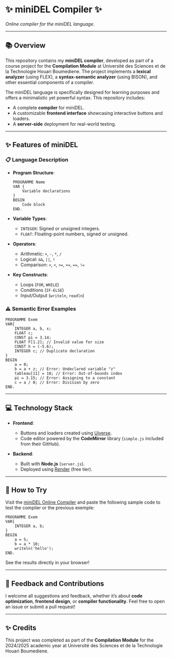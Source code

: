 # ✨ **miniDEL Compiler** ✨  
*Online compiler for the miniDEL language.*

---

## 📚 **Overview**  
This repository contains my **miniDEL compiler**, developed as part of a course project for the **Compilation Module** at Université des Sciences et de la Technologie Houari Boumediene. The project implements a **lexical analyzer** (using FLEX), a **syntax-semantic analyzer** (using BISON), and other essential components of a compiler.  

The miniDEL language is specifically designed for learning purposes and offers a minimalistic yet powerful syntax. This repository includes:  
- A complete **compiler** for miniDEL.  
- A customizable **frontend interface** showcasing interactive buttons and loaders.  
- A **server-side** deployment for real-world testing.

---

## ✨ **Features of miniDEL**  
### 📋 **Language Description**  
- **Program Structure**:  
  ```plaintext
  PROGRAMME Name
  VAR {
      Variable declarations
  }
  BEGIN
      Code block
  END.
  ```
- **Variable Types**:  
  - `INTEGER`: Signed or unsigned integers.  
  - `FLOAT`: Floating-point numbers, signed or unsigned.  

- **Operators**:  
  - Arithmetic: `+`, `-`, `*`, `/`  
  - Logical: `&&`, `||`, `!`  
  - Comparison: `>`, `<`, `>=`, `<=`, `==`, `!=`  

- **Key Constructs**:  
  - Loops (`FOR`, `WHILE`)  
  - Conditions (`IF-ELSE`)  
  - Input/Output (`writeln`, `readln`)  

### ⚠️ **Semantic Error Examples**  
```plaintext
PROGRAMME Exem
VAR{
    INTEGER a, b, x;
    FLOAT c;
    CONST pi = 3.14;
    FLOAT F[1.2]; // Invalid value for size
    CONST h = (-5.6);
    INTEGER c; // Duplicate declaration
}
BEGIN
    a = 0;
    b = a + z; // Error: Undeclared variable "z"
    tableau[11] = 10; // Error: Out-of-bounds index
    pi = 3.15; // Error: Assigning to a constant
    c = a / 0; // Error: Division by zero
END.
```

---

## 💻 **Technology Stack**  
- **Frontend**:  
  - Buttons and loaders created using [Uiverse](https://uiverse.io/).  
  - Code editor powered by the **CodeMirror** library (`simple.js` included from their GitHub).  

- **Backend**:  
  - Built with **Node.js** (`server.js`).  
  - Deployed using [Render](https://render.com/) (free tier).  

---

## 🚀 **How to Try**  
Visit the [miniDEL Online Compiler](https://mariabdj.github.io/OnlineCompiler/) and paste the following sample code to test the compiler or the previous exemple:

```plaintext
PROGRAMME Exem
VAR{
    INTEGER a, b;
}
BEGIN
    a = 5;
    b = a * 10;
    writeln('hello');
END.
```

See the results directly in your browser!

---

## 🌈 **Feedback and Contributions**  
I welcome all suggestions and feedback, whether it’s about **code optimization**, **frontend design**, or **compiler functionality**. Feel free to open an issue or submit a pull request!  

---

## ✨ **Credits**  
This project was completed as part of the **Compilation Module** for the 2024/2025 academic year at Université des Sciences et de la Technologie Houari Boumediene. 


